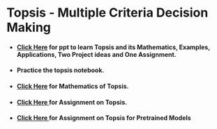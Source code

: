 # **Topsis - Multiple Criteria Decision Making**
- #### **<a href="https://docs.google.com/presentation/d/e/2PACX-1vQXCvAdU8kcm8KINs1tx4Sz_vabwQvcajO2f3lhJkmkkv8g6hbHe6Oyi9Xlghw5Qg/pub?start=false&loop=false&delayms=60000"> Click Here</a> for ppt** to learn Topsis and its Mathematics, Examples, Applications, Two Project ideas and One Assignment.
- #### **Practice the topsis notebook.**
- #### **<a href="https://www.youtube.com/watch?v=kfcN7MuYVeI">Click Here</a> for Mathematics of Topsis.**
- #### **<a href="https://github.com/psrana/Assignment-Topsis">Click Here </a> for Assignment on Topsis.**
- #### **<a href="https://github.com/psrana/Assignment-Topsis-for-Pretrained-Models/">Click Here </a> for Assignment on Topsis for Pretrained Models**
